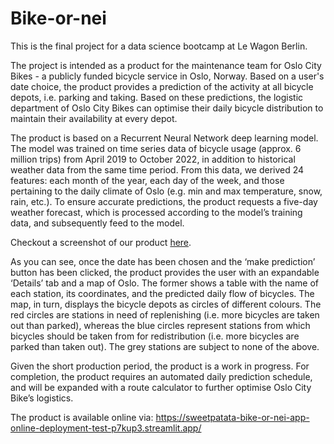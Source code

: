 # Bike-or-nei

This is the final project for a data science bootcamp at Le Wagon Berlin. 

The project is intended as a product for the maintenance team for Oslo City Bikes - a publicly funded bicycle service in Oslo, Norway. Based on a user's date choice, the product provides a prediction of the activity at all bicycle depots, i.e. parking and taking. Based on these predictions, the logistic department of Oslo City Bikes can optimise their daily bicycle distribution to maintain their availability at every depot.

The product is based on a Recurrent Neural Network deep learning model. The model was trained on time series data of bicycle usage (approx. 6 million trips) from April 2019 to October 2022, in addition to historical weather data from the same time period. From this data, we derived 24 features: each month of the year, each day of the week, and those pertaining to the daily climate of Oslo (e.g. min and max temperature, snow, rain, etc.). To ensure accurate predictions, the product requests a five-day weather forecast, which is processed according to the model’s training data, and subsequently feed to the model. 

Checkout a screenshot of our product [here](https://storage.googleapis.com/sweet_bucket/Screenshot%202022-12-13%20at%2016.25.10.png).

As you can see, once the date has been chosen and the ‘make prediction’ button has been clicked, the product provides the user with an expandable ‘Details’ tab and a map of Oslo. The former shows a table with the name of each station, its coordinates, and the predicted daily flow of bicycles. The map, in turn, displays the bicycle depots as circles of different colours. The red circles are stations in need of replenishing (i.e. more bicycles are taken out than parked), whereas the blue circles represent stations from which bicycles should be taken from for redistribution (i.e. more bicycles are parked than taken out). The grey stations are subject to none of the above.

Given the short production period, the product is a work in progress. For completion, the product requires an automated daily prediction schedule, and will be expanded with a route calculator to further optimise Oslo City Bike’s logistics.



The product is available online via: https://sweetpatata-bike-or-nei-app-online-deployment-test-p7kup3.streamlit.app/
